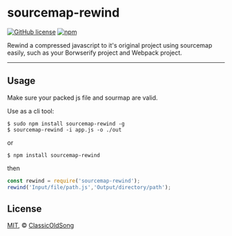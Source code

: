 sourcemap-rewind
========

[![GitHub license](https://img.shields.io/badge/license-MIT-blue.svg?style=flat-square)](https://raw.githubusercontent.com/ClassicOldSong/sourcemap-rewind/master/LICENSE) [![npm](https://img.shields.io/npm/dt/sourcemap-rewind.svg?style=flat-square)](https://www.npmjs.com/package/sourcemap-rewind)

Rewind a compressed javascript to it's original project using sourcemap easily, such as your Borwserify project and Webpack project.

---

Usage
------------
Make sure your packed js file and sourmap are valid.

Use as a cli tool:

	$ sudo npm install sourcemap-rewind -g
	$ sourcemap-rewind -i app.js -o ./out

or

	$ npm install sourcemap-rewind

then

~~~ javascript
const rewind = require('sourcemap-rewind');
rewind('Input/file/path.js','Output/directory/path');
~~~


License
------------
[MIT](https://cos.mit-license.org/), &copy; [ClassicOldSong](https://github.com/ClassicOldSong)
